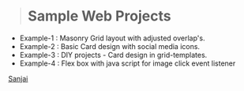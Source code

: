 ># Sample Web Projects        

* Example-1 : Masonry Grid layout with adjusted overlap's.
* Example-2 : Basic Card design with social media icons.
* Example-3 : DIY projects - Card design in grid-templates.
* Example-4 : Flex box with java script for image click event listener 


[Sanjai](www.vsanjai.com "My personal website")